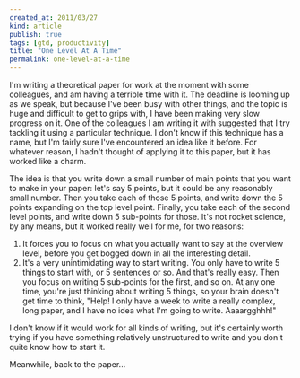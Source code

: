 ```yaml
---
created_at: 2011/03/27
kind: article
publish: true
tags: [gtd, productivity]
title: "One Level At A Time"
permalink: one-level-at-a-time
---
```


I'm writing a theoretical paper for work at the moment with some colleagues, and am having a terrible time with it. The deadline is looming up as we speak, but because I've been busy with other things, and the topic is huge and difficult to get to grips with, I have been making very slow progress on it. One of the colleagues I am writing it with suggested that I try tackling it using a particular technique. I don't know if this technique has a name, but I'm fairly sure I've encountered an idea like it before. For whatever reason, I hadn't thought of applying it to this paper, but it has worked like a charm.

The idea is that you write down a small number of main points that you want to make in your paper: let's say 5 points, but it could be any reasonably small number. Then you take each of those 5 points, and write down the 5 points expanding on the top level point. Finally, you take each of the second level points, and write down 5 sub-points for those. It's not rocket science, by any means, but it worked really well for me, for two reasons:

1. It forces you to focus on what you actually want to say at the overview level, before you get bogged down in all the interesting detail.
2. It's a very unintimidating way to start writing. You only have to write 5 things to start with, or 5 sentences or so. And that's really easy. Then you focus on writing 5 sub-points for the first, and so on. At any one time, you're just thinking about writing 5 things, so your brain doesn't get time to think, "Help! I only have a week to write a really complex, long paper, and I have no idea what I'm going to write. Aaaargghhh!"

I don't know if it would work for all kinds of writing, but it's certainly worth trying if you have something relatively unstructured to write and you don't quite know how to start it.

Meanwhile, back to the paper...
